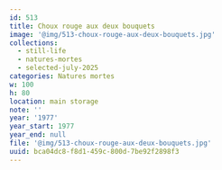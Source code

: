 ```yaml
---
id: 513
title: Choux rouge aux deux bouquets
image: '@img/513-choux-rouge-aux-deux-bouquets.jpg'
collections:
  - still-life
  - natures-mortes
  - selected-july-2025
categories: Natures mortes
w: 100
h: 80
location: main storage
note: ''
year: '1977'
year_start: 1977
year_end: null
file: '@img/513-choux-rouge-aux-deux-bouquets.jpg'
uuid: bca04dc8-f8d1-459c-800d-7be92f2898f3
---
```


